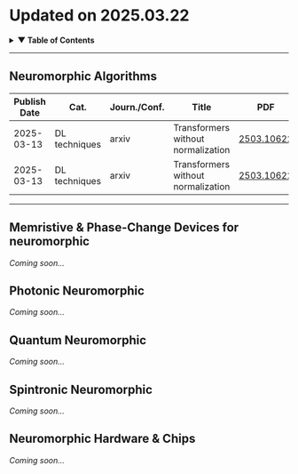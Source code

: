 # Updated on 2025.03.22

<details>
<summary><strong>▼ Table of Contents</strong></summary>

1. [Neuromorphic Algorithms](#neuromorphic-algorithms)  
2. [Memristive & Phase-Change Devices for neuromorphic](#memristive--phase-change-devices-for-neuromorphic)  
3. [Photonic Neuromorphic](#photonic-neuromorphic)  
4. [Quantum Neuromorphic](#quantum-neuromorphic)  
5. [Spintronic Neuromorphic](#spintronic-neuromorphic)  
6. [Neuromorphic Hardware & Chips](#neuromorphic-hardware--chips)

</details>

---

## Neuromorphic Algorithms

| Publish Date | Cat. | Journ./Conf.| Title |  PDF | Code |
|--------------|-------|---------|-----|------|------|
| 2025-03-13 | DL techniques | arxiv| Transformers without normalization  | [2503.10622](https://arxiv.org/pdf/2503.10622) | [link](https://jiachenzhu.github.io/DyT/) |
| 2025-03-13 | DL techniques | arxiv | Transformers without normalization | [2503.10622](https://arxiv.org/pdf/2503.10622) | [link](https://jiachenzhu.github.io/DyT/) |

---

## Memristive & Phase-Change Devices for neuromorphic
*Coming soon...*

## Photonic Neuromorphic
*Coming soon...*

## Quantum Neuromorphic
*Coming soon...*

## Spintronic Neuromorphic
*Coming soon...*

## Neuromorphic Hardware & Chips
*Coming soon...*